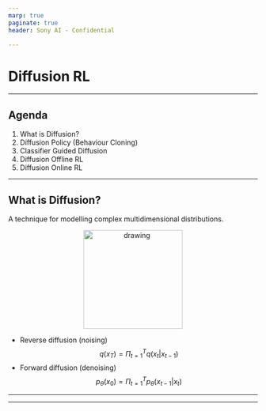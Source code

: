```yaml
---
marp: true
paginate: true
header: Sony AI - Confidential

---
```


# Diffusion RL

---

## Agenda

1. What is Diffusion?
2. Diffusion Policy (Behaviour Cloning)
3. Classifier Guided Diffusion
4. Diffusion Offline RL
5. Diffusion Online RL

---

## What is Diffusion?

A technique for modelling complex multidimensional distributions.

<div style="text-align: center;">
  <img src="https://lilianweng.github.io/posts/2021-07-11-diffusion-models/DDPM.png" alt="drawing" height="200"/>
</div>

- Reverse diffusion (noising)
$$
  q(x_T) = \Pi_{t=1}^T q(x_t | x_{t-1})
$$
- Forward diffusion (denoising)
$$
  p_\theta(x_0) = \Pi_{t=1}^T p_\theta(x_{t-1} | x_t)
$$

---

---